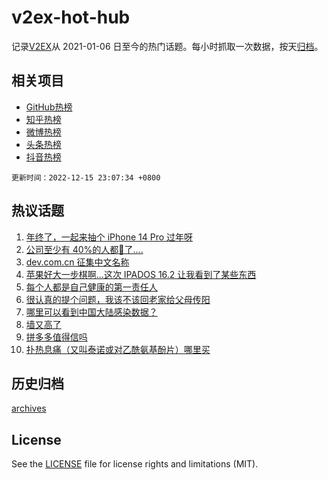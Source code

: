 # v2ex-hot-hub

 记录[V2EX](https://www.v2ex.com/)从 2021-01-06 日至今的热门话题。每小时抓取一次数据，按天[归档](archives)。
 
 ## 相关项目

- [GitHub热榜](https://github.com/lonnyzhang423/github-hot-hub)
- [知乎热榜](https://github.com/lonnyzhang423/zhihu-hot-hub)
- [微博热榜](https://github.com/lonnyzhang423/weibo-hot-hub)
- [头条热榜](https://github.com/lonnyzhang423/toutiao-hot-hub)
- [抖音热榜](https://github.com/lonnyzhang423/douyin-hot-hub)


 `更新时间：2022-12-15 23:07:34 +0800`

## 热议话题

1. [年终了，一起来抽个 iPhone 14 Pro 过年呀](https://www.v2ex.com/t/902614)
1. [公司至少有 40%的人都🐑了....](https://www.v2ex.com/t/902615)
1. [dev.com.cn 征集中文名称](https://www.v2ex.com/t/902635)
1. [苹果好大一步棋啊...这次 IPADOS 16.2 让我看到了某些东西](https://www.v2ex.com/t/902617)
1. [每个人都是自己健康的第一责任人](https://www.v2ex.com/t/902715)
1. [很认真的提个问题，我该不该回老家给父母传阳](https://www.v2ex.com/t/902756)
1. [哪里可以看到中国大陆感染数据？](https://www.v2ex.com/t/902634)
1. [墙又高了](https://www.v2ex.com/t/902649)
1. [拼多多值得信吗](https://www.v2ex.com/t/902611)
1. [扑热息痛（又叫泰诺或对乙酰氨基酚片）哪里买](https://www.v2ex.com/t/902647)

## 历史归档

[archives](archives)

## License

See the [LICENSE](LICENSE) file for license rights and limitations (MIT).
